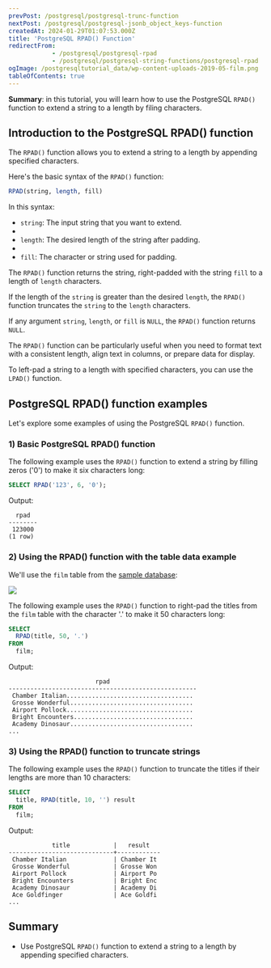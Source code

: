 ```yaml
---
prevPost: /postgresql/postgresql-trunc-function
nextPost: /postgresql/postgresql-jsonb_object_keys-function
createdAt: 2024-01-29T01:07:53.000Z
title: 'PostgreSQL RPAD() Function'
redirectFrom:
            - /postgresql/postgresql-rpad 
            - /postgresql/postgresql-string-functions/postgresql-rpad
ogImage: /postgresqltutorial_data/wp-content-uploads-2019-05-film.png
tableOfContents: true
---
```



**Summary**: in this tutorial, you will learn how to use the PostgreSQL `RPAD()` function to extend a string to a length by filing characters.

## Introduction to the PostgreSQL RPAD() function

The `RPAD()` function allows you to extend a string to a length by appending specified characters.

Here's the basic syntax of the `RPAD()` function:

```sql
RPAD(string, length, fill)
```

In this syntax:

- `string`: The input string that you want to extend.
-
- `length`: The desired length of the string after padding.
-
- `fill`: The character or string used for padding.

The `RPAD()` function returns the string, right-padded with the string `fill` to a length of `length` characters.

If the length of the `string` is greater than the desired `length`, the `RPAD()` function truncates the `string` to the `length` characters.

If any argument `string`, `length`, or `fill` is `NULL`, the `RPAD()` function returns `NULL`.

The `RPAD()` function can be particularly useful when you need to format text with a consistent length, align text in columns, or prepare data for display.

To left-pad a string to a length with specified characters, you can use the `LPAD()` function.

## PostgreSQL RPAD() function examples

Let's explore some examples of using the PostgreSQL `RPAD()` function.

### 1) Basic PostgreSQL RPAD() function

The following example uses the `RPAD()` function to extend a string by filling zeros ('0') to make it six characters long:

```sql
SELECT RPAD('123', 6, '0');
```

Output:

```
  rpad
--------
 123000
(1 row)
```

### 2) Using the RPAD() function with the table data example

We'll use the `film` table from the [sample database](/postgresql/postgresql-getting-started/postgresql-sample-database):

![](/postgresqltutorial_data/wp-content-uploads-2019-05-film.png)

The following example uses the `RPAD()` function to right-pad the titles from the `film` table with the character '.' to make it 50 characters long:

```sql
SELECT
  RPAD(title, 50, '.')
FROM
  film;
```

Output:

```
                        rpad
----------------------------------------------------
 Chamber Italian...................................
 Grosse Wonderful..................................
 Airport Pollock...................................
 Bright Encounters.................................
 Academy Dinosaur..................................
...
```

### 3) Using the RPAD() function to truncate strings

The following example uses the `RPAD()` function to truncate the titles if their lengths are more than 10 characters:

```sql
SELECT
  title, RPAD(title, 10, '') result
FROM
  film;
```

Output:

```
            title            |   result
-----------------------------+------------
 Chamber Italian             | Chamber It
 Grosse Wonderful            | Grosse Won
 Airport Pollock             | Airport Po
 Bright Encounters           | Bright Enc
 Academy Dinosaur            | Academy Di
 Ace Goldfinger              | Ace Goldfi
...
```

## Summary

- Use PostgreSQL `RPAD()` function to extend a string to a length by appending specified characters.
